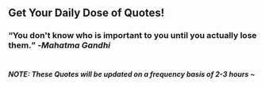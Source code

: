 ## Get Your Daily Dose of Quotes!
### <q>You don't know who is important to you until you actually lose them.</q> -<em>Mahatma Gandhi</em> <br><br>
##### NOTE: These Quotes will be updated on a frequency basis of 2-3 hours ~
